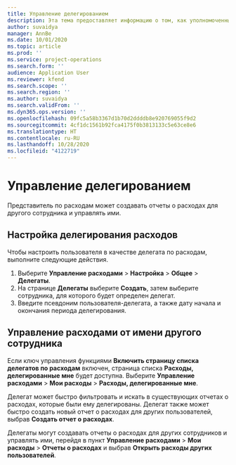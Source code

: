 ```yaml
---
title: Управление делегированием
description: Эта тема предоставляет информацию о том, как уполномоченный по расходам может создавать отчеты о расходах для другого сотрудника и управлять ими.
author: suvaidya
manager: AnnBe
ms.date: 10/01/2020
ms.topic: article
ms.prod: ''
ms.service: project-operations
ms.search.form: ''
audience: Application User
ms.reviewer: kfend
ms.search.scope: ''
ms.search.region: ''
ms.author: suvaidya
ms.search.validFrom: ''
ms.dyn365.ops.version: ''
ms.openlocfilehash: 09fc5a58b3367d1b70d2ddddb8e920769055f9d2
ms.sourcegitcommit: 4cf1dc1561b92fca4175f0b3813133c5e63ce8e6
ms.translationtype: HT
ms.contentlocale: ru-RU
ms.lasthandoff: 10/28/2020
ms.locfileid: "4122719"
---
```

# <a name="manage-delegation"></a>Управление делегированием
Представитель по расходам может создавать отчеты о расходах для другого сотрудника и управлять ими.

## <a name="configuring-expense-delegation"></a>Настройка делегирования расходов

Чтобы настроить пользователя в качестве делегата по расходам, выполните следующие действия. 
1. Выберите **Управление расходами** > **Настройка** > **Общее** > **Делегаты**. 
2. На странице **Делегаты** выберите **Создать**, затем выберите сотрудника, для которого будет определен делегат. 
3. Введите псевдоним пользователя-делегата, а также дату начала и окончания периода делегирования.

## <a name="manage-expenses-on-behalf-of-another-employee"></a>Управление расходами от имени другого сотрудника

Если ключ управления функциями **Включить страницу списка делегатов по расходам** включен, страница списка **Расходы, делегированные мне** будет доступна. Выберите **Управление расходами** > **Мои расходы** > **Расходы, делегированные мне**.

Делегат может быстро фильтровать и искать в существующих отчетах о расходах, которые были ему делегированы. Делегат также может быстро создать новый отчет о расходах для других пользователей, выбрав **Создать отчет о расходах**.

Делегаты могут создавать отчеты о расходах для других сотрудников и управлять ими, перейдя в пункт **Управление расходами** > **Мои расходы** > **Отчеты о расходах** и выбрав **Открыть расходы других пользователей**.

